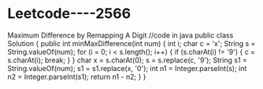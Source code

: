 # Leetcode----2566
Maximum Difference by Remapping A Digit
//code in java 
public class Solution {
    public int minMaxDifference(int num) {
        int i;
        char c = 'x';
        String s = String.valueOf(num);
        for (i = 0; i < s.length(); i++) {
            if (s.charAt(i) != '9') {
                c = s.charAt(i);
                break;
            }
        }
        char x = s.charAt(0);
        s = s.replace(c, '9');
        String s1 = String.valueOf(num);
        s1 = s1.replace(x, '0');
        int n1 = Integer.parseInt(s);
        int n2 = Integer.parseInt(s1);
        return n1 - n2;
    }
}

